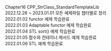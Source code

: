 Chapter16 CPP_StrClass_StandardTemplateLib  
2022.12.26 ~ 2023.01.01 모든 예제파일 챕터별로 정리  
2022.01.02 functor 예제 학습완료  
2022.01.03 Adaptable functor 예제 학습완료  
2022.01.04 STL sort() 예제 학습완료  
2022.01.05 함수와 컨테이너 메서드 예제 학습완료  
2022.01.06 STL 예제 학습완료  
